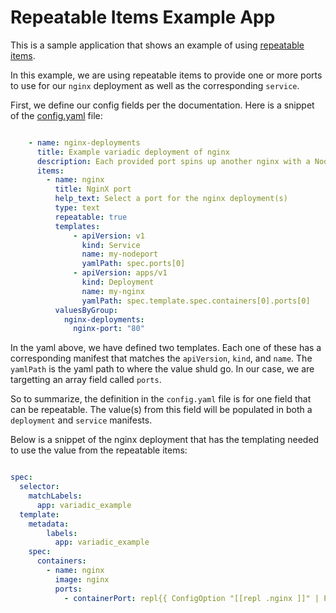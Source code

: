 <h1>Repeatable Items Example App</h1>

This is a sample application that shows an example of using [repeatable items](https://docs.replicated.com/reference/custom-resource-config#repeatable-items). 

In this example, we are using repeatable items to provide one or more ports to use for our `nginx` deployment as well as the corresponding `service`.

First, we define our config fields per the documentation. Here is a snippet of the [config.yaml](/manifests/config.yaml) file:

```yaml

    - name: nginx-deployments
      title: Example variadic deployment of nginx
      description: Each provided port spins up another nginx with a NodePort service attached
      items:
        - name: nginx
          title: NginX port
          help_text: Select a port for the nginx deployment(s)
          type: text
          repeatable: true
          templates:
              - apiVersion: v1
                kind: Service
                name: my-nodeport
                yamlPath: spec.ports[0]
              - apiVersion: apps/v1
                kind: Deployment
                name: my-nginx
                yamlPath: spec.template.spec.containers[0].ports[0]
          valuesByGroup:
            nginx-deployments:
              nginx-port: "80"

```
In the yaml above, we have defined two templates. Each one of these has a corresponding manifest that matches the `apiVersion`, `kind`, and `name`. The `yamlPath` is the yaml path to where the value shuld go. In our case, we are targetting an array field called `ports`.

So to summarize, the definition in the `config.yaml` file is for one field that can be repeatable. The value(s) from this field will be populated in both a `deployment` and `service` manifests.

Below is a snippet of the nginx deployment that has the templating needed to use the value from the repeatable items:

``` yaml

spec:
  selector:
    matchLabels:
      app: variadic_example
  template:
    metadata:
        labels:
          app: variadic_example
    spec:
      containers:
        - name: nginx
          image: nginx
          ports:
            - containerPort: repl{{ ConfigOption "[[repl .nginx ]]" | ParseInt }}
         
 ```
